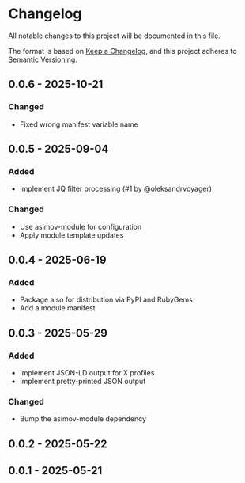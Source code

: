 # Changelog

All notable changes to this project will be documented in this file.

The format is based on [Keep a Changelog](https://keepachangelog.com/en/1.0.0/),
and this project adheres to [Semantic Versioning](https://semver.org/spec/v2.0.0.html).

## 0.0.6 - 2025-10-21

### Changed

- Fixed wrong manifest variable name

## 0.0.5 - 2025-09-04

### Added

- Implement JQ filter processing (#1 by @oleksandrvoyager)

### Changed

- Use asimov-module for configuration
- Apply module template updates

## 0.0.4 - 2025-06-19

### Added

- Package also for distribution via PyPI and RubyGems
- Add a module manifest

## 0.0.3 - 2025-05-29

### Added

- Implement JSON-LD output for X profiles
- Implement pretty-printed JSON output

### Changed

- Bump the asimov-module dependency

## 0.0.2 - 2025-05-22

## 0.0.1 - 2025-05-21
